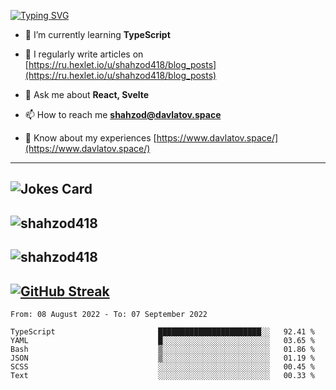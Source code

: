 [![Typing SVG](https://readme-typing-svg.herokuapp.com?font=Turret+Road&height=30&lines=HI!+I%60m+Frontend+Developer)](https://git.io/typing-svg)

- 🌱 I’m currently learning **TypeScript**

- 📝 I regularly write articles on [https://ru.hexlet.io/u/shahzod418/blog_posts](https://ru.hexlet.io/u/shahzod418/blog_posts)

- 💬 Ask me about **React, Svelte**

- 📫 How to reach me **shahzod@davlatov.space**

- 📄 Know about my experiences [https://www.davlatov.space/](https://www.davlatov.space/)

---
![Jokes Card](https://readme-jokes.vercel.app/api?theme=radical)
---
![shahzod418](https://github-readme-stats.vercel.app/api/top-langs?username=shahzod418&show_icons=true&theme=radical&locale=en&layout=compact)
---
![shahzod418](https://github-readme-stats.vercel.app/api?username=shahzod418&show_icons=true&theme=radical&locale=en&count_private=true)
---
[![GitHub Streak](http://github-readme-streak-stats.herokuapp.com?user=shahzod418&theme=radical&date_format=M%20j%5B%2C%20Y%5D)](https://git.io/streak-stats)
---
<!--START_SECTION:waka-->

```text
From: 08 August 2022 - To: 07 September 2022

TypeScript                       ███████████████████████░░   92.41 %
YAML                             █░░░░░░░░░░░░░░░░░░░░░░░░   03.65 %
Bash                             ▒░░░░░░░░░░░░░░░░░░░░░░░░   01.86 %
JSON                             ▒░░░░░░░░░░░░░░░░░░░░░░░░   01.19 %
SCSS                             ░░░░░░░░░░░░░░░░░░░░░░░░░   00.45 %
Text                             ░░░░░░░░░░░░░░░░░░░░░░░░░   00.33 %
```

<!--END_SECTION:waka-->
